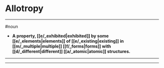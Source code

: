# Allotropy
---
#noun
- **A property, [[e/_exhibited|exhibited]] by some [[e/_elements|elements]] of [[e/_existing|existing]] in [[m/_multiple|multiple]] [[f/_forms|forms]] with [[d/_different|different]] [[a/_atomic|atomic]] structures.**
---
---
